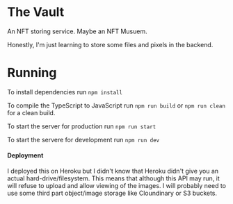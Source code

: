 # The Vault
An NFT storing service. Maybe an NFT Musuem.

Honestly, I'm just learning to store some files and pixels in the backend.

# Running
To install dependencies run `npm install`

To compile the TypeScript to JavaScript run `npm run build` or `npm run clean` for a clean build.

To start the server for production run `npm run start`

To start the servere for development run `npm run dev`

#### Deployment
I deployed this on Heroku but I didn't know that Heroku didn't give you an actual hard-drive/filesystem. This means that although this API may run, it will refuse to upload and allow viewing of the images. I will probably need to use some third part object/image storage like Cloundinary or S3 buckets.
